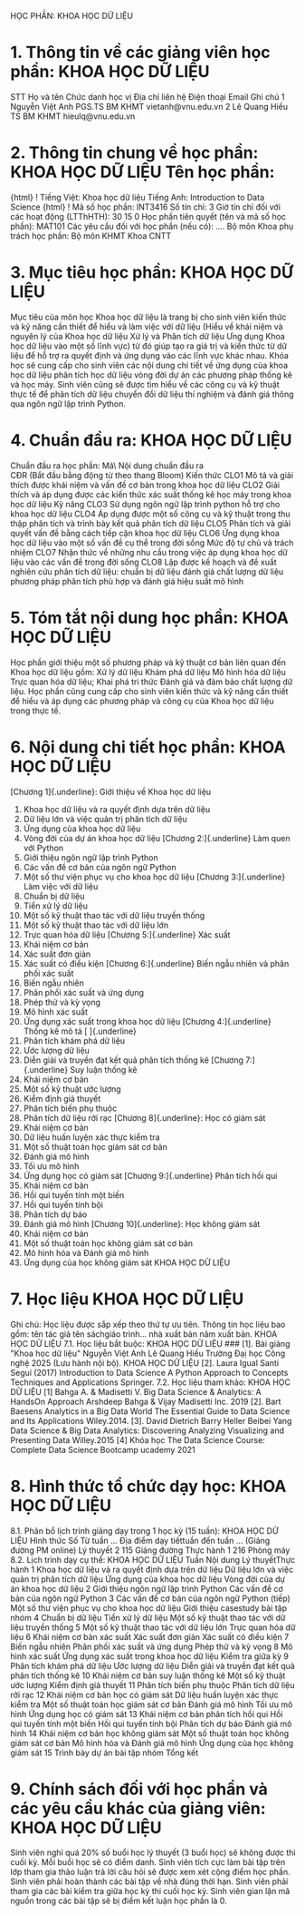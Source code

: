 HỌC PHẦN: KHOA HỌC DỮ LIỆU
# 1. Thông tin về các giảng viên học phần: KHOA HỌC DỮ LIỆU
STT Họ và tên Chức danh học vị Địa chỉ liên hệ Điện thoại Email Ghi chú 1 Nguyễn Việt Anh PGS.TS BM KHMT vietanh\@vnu.edu.vn
2 Lê Quang Hiếu TS BM KHMT hieulq\@vnu.edu.vn
# 2. Thông tin chung về học phần: KHOA HỌC DỮ LIỆU Tên học phần:
{html}
! Tiếng Việt: Khoa học dữ liệu Tiếng Anh: Introduction to Data Science
{html}
! Mã số học phần: INT3416 Số tín chỉ: 3 Giờ tín chỉ đối với các hoạt động (LTThHTH): 30 15 0 Học phần tiên quyết (tên và mã số học phần): MAT101 Các yêu cầu đối với học phần (nếu có): \.... Bộ môn Khoa phụ trách học phần: Bộ môn KHMT Khoa CNTT
# 3. Mục tiêu học phần: KHOA HỌC DỮ LIỆU
Mục tiêu của môn học Khoa học dữ liệu là trang bị cho sinh viên kiến thức và kỹ năng cần thiết để hiểu và làm việc với dữ liệu (Hiểu về khái niệm và nguyên lý của Khoa học dữ liệu Xử lý và Phân tích dữ liệu Ưng dụng Khoa học dữ liệu vào một số lĩnh vực) từ đó giúp tạo ra giá trị và kiến thức từ dữ liệu để hỗ trợ ra quyết định và ứng dụng vào các lĩnh vực khác nhau. 
Khóa học sẽ cung cấp cho sinh viên các nội dung chi tiết về ứng dụng của khoa học dữ liệu phân tích học dữ liệu vòng đời dự án các phương pháp thống kê và học máy. Sinh viên cũng sẽ được tìm hiểu về các công cụ và kỹ thuật thực tế để phân tích dữ liệu chuyển đổi dữ liệu thí nghiệm và đánh giá thông qua ngôn ngữ lập trình Python.
# 4. Chuẩn đầu ra: KHOA HỌC DỮ LIỆU
Chuẩn đầu ra học phần: Mã\ Nội dung chuẩn đầu ra\
CĐR (Bắt đầu bằng động từ theo thang Bloom) Kiến thức
CLO1 Mô tả và giải thích được khái niệm và vấn đề cơ bản trong khoa học dữ liệu
CLO2 Giải thích và áp dụng được các kiến thức xác suất thống kê học máy trong khoa học dữ liệu
Kỹ năng
CLO3 Sử dụng ngôn ngữ lập trình python hỗ trợ cho khoa học dữ liệu
CLO4 Áp dụng được một số công cụ và kỹ thuật trong thu thập phân tích và trình bày kết quả phân tích dữ liệu
CLO5 Phân tích và giải quyết vấn đề bằng cách tiếp cận khoa học dữ liệu
CLO6 Ứng dụng khoa học dữ liệu vào một số vấn đề cụ thể trong đời sống
Mức độ tự chủ và trách nhiệm
CLO7 Nhận thức về những nhu cầu trong việc áp dụng khoa học dữ liệu vào các vấn đề trong đời sống
CLO8 Lập được kế hoạch và đề xuất nghiên cứu phân tích dữ liệu: chuẩn bị dữ liệu đánh giá chất lượng dữ liệu phương pháp phân tích phù hợp và đánh giá hiệu suất mô hình 
# 5. Tóm tắt nội dung học phần: KHOA HỌC DỮ LIỆU
Học phần giới thiệu một số phương pháp và kỹ thuật cơ bản liên quan đến Khoa học dữ liệu gồm: Xử lý dữ liệu Khám phá dữ liệu Mô hình hóa dữ liệu Trực quan hóa dữ liệu; Khai phá tri thức Đánh giá và đảm bảo chất lượng dữ liệu. Học phần cũng cung cấp cho sinh viên kiến thức và kỹ năng cần thiết để hiểu và áp dụng các phương pháp và công cụ của Khoa học dữ liệu trong thực tế.
# 6. Nội dung chi tiết học phần: KHOA HỌC DỮ LIỆU
[Chương 1]{.underline}: Giới thiệu về Khoa học dữ liệu
1. Khoa học dữ liệu và ra quyết định dựa trên dữ liệu
2. Dữ liệu lớn và việc quản trị phân tích dữ liệu
3. Ứng dụng của khoa học dữ liệu
4. Vòng đời của dự án khoa học dữ liệu
[Chương 2:]{.underline} Làm quen với Python
1. Giới thiệu ngôn ngữ lập trình Python
2. Các vấn đề cơ bản của ngôn ngữ Python
3. Một số thư viện phục vụ cho khoa học dữ liệu
[Chương 3:]{.underline} Làm việc với dữ liệu
1. Chuẩn bị dữ liệu
2. Tiển xử lý dữ liệu
3. Một số kỹ thuật thao tác với dữ liệu truyền thống
4. Một số kỹ thuật thao tác với dữ liệu lớn
5. Trực quan hóa dữ liệu
[Chương 5:]{.underline} Xác suất
1. Khái niệm cơ bản
2. Xác suất đơn giản
3. Xác suất có điều kiện
[Chương 6:]{.underline} Biến ngẫu nhiên và phân phối xác suất
1. Biến ngẫu nhiên
2. Phân phối xác suất và ứng dụng
3. Phép thử và kỳ vọng
4. Mô hình xác suất
5. Ứng dụng xác suất trong khoa học dữ liệu
[Chương 4:]{.underline} Thống kê mô tả [ ]{.underline}
1. Phân tích khám phá dữ liệu
2. Ước lượng dữ liệu
3. Diễn giải và truyền đạt kết quả phân tích thống kê
[Chương 7:]{.underline} Suy luận thống kê
1. Khái niệm cơ bản
2. Một số kỹ thuật ước lượng
3. Kiểm định giả thuyết
4. Phân tích biến phụ thuộc
5. Phân tích dữ liệu rởi rạc
[Chương 8]{.underline}: Học có giám sát
1. Khái niệm cơ bản
2. Dữ liệu huấn luyện xác thực kiểm tra
3. Một số thuật toán học giám sát cơ bản
4. Đánh giá mô hình
5. Tối ưu mô hình
6. Ứng dụng học có giám sát
[Chương 9:]{.underline} Phân tích hồi qui
1. Khái niệm cơ bản
2. Hồi qui tuyến tính một biến
3. Hồi qui tuyến tính bội
4. Phân tích dự báo
5. Đánh giá mô hình
[Chương 10]{.underline}: Học không giám sát
1. Khái niệm cơ bản
2. Một số thuật toán học không giám sát cơ bản
3. Mô hình hóa và Đánh giá mô hình
4. Ứng dụng của học không giám sát
KHOA HỌC DỮ LIỆU
# 7. Học liệu KHOA HỌC DỮ LIỆU
Ghi chú: Học liệu được sắp xếp theo thứ tự ưu tiên. Thông tin học liệu bao gồm: tên tác giả tên sáchgiáo trình... nhà xuất bản năm xuất bản. KHOA HỌC DỮ LIỆU
7.1. Học liệu bắt buộc: KHOA HỌC DỮ LIỆU ### \[1\]. Bài giảng "Khoa học dữ liệu" Nguyễn Việt Anh Lê Quang Hiếu Trường Đạị học Công nghệ 2025 (Lưu hành nội bộ). KHOA HỌC DỮ LIỆU
\[2\]. Laura Igual Santi Seguí (2017) Introduction to Data Science A
Python Approach to Concepts Techniques and Applications Springer.
7.2. Học liệu tham khảo: KHOA HỌC DỮ LIỆU \[1\] Bahga A. & Madisetti V. Big Data Science & Analytics: A
HandsOn Approach Arshdeep Bahga & Vijay Madisetti Inc. 2019
\[2\]. Bart Baesens Analytics in a Big Data World The Essential
Guide to Data Science and Its Applications Wiley.2014.
\[3\]. David Dietrich Barry Heller Beibei Yang Data Science & Big
Data Analytics: Discovering Analyzing Visualizing and Presenting
Data Willey.2015
\[4\] Khóa học The Data Science Course: Complete Data Science Bootcamp
ucademy 2021
# 8. Hình thức tổ chức dạy học: KHOA HỌC DỮ LIỆU
8.1. Phân bổ lịch trình giảng dạy trong 1 học kỳ (15 tuần): KHOA HỌC DỮ LIỆU Hình thức Số Từ tuần ... Địa điểm dạy tiếttuần đến tuần ... (Giảng đường PM online) Lý thuyết 2 115 Giảng đường Thực hành 1 216 Phòng máy 8.2. Lịch trình dạy cụ thể: KHOA HỌC DỮ LIỆU Tuần Nội dung Lý thuyếtThực hành 1 Khoa học dữ liệu và ra quyết định dựa trên dữ liệu Dữ liệu lớn và việc quản trị phân tích dữ liệu Ứng dụng của khoa học dữ liệu Vòng đời của dự án khoa học dữ liệu 2 Giới thiệu ngôn ngữ lập trình Python Các vấn đề cơ bản của ngôn ngữ Python 3 Các vấn đề cơ bản của ngôn ngữ Python (tiếp) Một số thư viện phục vụ cho khoa học dữ liệu Giới thiệu casestudy bài tập nhóm 4 Chuẩn bị dữ liệu Tiển xử lý dữ liệu Một số kỹ thuật thao tác với dữ liệu truyền thống 5 Một số kỹ thuật thao tác với dữ liệu lớn Trực quan hóa dữ liệu 6 Khái niệm cơ bản xác suất Xác suất đơn giản Xác suất có điều kiện 7 Biến ngẫu nhiên Phân phối xác suất và ứng dụng Phép thử và kỳ vọng 8 Mô hình xác suất Ứng dụng xác suất trong khoa học dữ liệu Kiểm tra giữa kỳ 9 Phân tích khám phá dữ liệu Ước lượng dữ liệu Diễn giải và truyền đạt kết quả phân tích thống kê 10 Khái niệm cơ bản suy luận thống kê Một số kỹ thuật ước lượng Kiểm định giả thuyết 11 Phân tích biến phụ thuộc Phân tích dữ liệu rởi rạc 12 Khái niệm cơ bản học có giám sát Dữ liệu huấn luyện xác thực kiểm tra Một số thuật toán học giám sát cơ bản Đánh giá mô hình Tối ưu mô hình Ứng dụng học có giám sát 13 Khái niệm cơ bản phân tích hồi qui Hồi qui tuyến tính một biến Hồi qui tuyến tính bội Phân tích dự báo Đánh giá mô hình 14 Khái niệm cơ bản học không giám sát Một số thuật toán học không giám sát cơ bản Mô hình hóa và Đánh giá mô hình Ứng dụng của học không giám sát 15 Trình bày dự án bài tập nhóm Tổng kết 
# 9. Chính sách đối với học phần và các yêu cầu khác của giảng viên: KHOA HỌC DỮ LIỆU 
Sinh viên nghỉ quá 20% số buổi học lý thuyết (3 buổi học) sẽ không được thi cuối kỳ. Mỗi buổi học sẽ có điểm danh. Sinh viên tích cực làm bài tập trên lớp tham gia thảo luận trả lời câu hỏi sẽ được xem xét cộng điểm học phần. Sinh viên phải hoàn thành các bài tập về nhà đúng thời hạn. Sinh viên phải tham gia các bài kiểm tra giữa học kỳ thi cuối học kỳ. Sinh viên gian lận mã nguồn trong các bài tập sẽ bị điểm kết luận học phần là 0.
